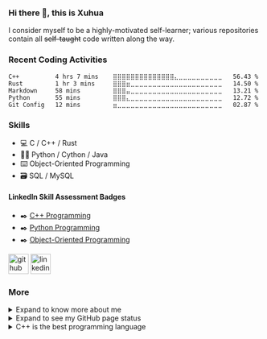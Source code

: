 ### Hi there 👋, this is Xuhua
I consider myself to be a highly-motivated self-learner; various repositories contain all ~~self-taught~~ code written along the way.  

### Recent Coding Activities
<!--START_SECTION:waka-->
```text
C++          4 hrs 7 mins    ⣿⣿⣿⣿⣿⣿⣿⣿⣿⣿⣿⣿⣿⣿⣄⣀⣀⣀⣀⣀⣀⣀⣀⣀⣀   56.43 % 
Rust         1 hr 3 mins     ⣿⣿⣿⣶⣀⣀⣀⣀⣀⣀⣀⣀⣀⣀⣀⣀⣀⣀⣀⣀⣀⣀⣀⣀⣀   14.50 % 
Markdown     58 mins         ⣿⣿⣿⣤⣀⣀⣀⣀⣀⣀⣀⣀⣀⣀⣀⣀⣀⣀⣀⣀⣀⣀⣀⣀⣀   13.21 % 
Python       55 mins         ⣿⣿⣿⣄⣀⣀⣀⣀⣀⣀⣀⣀⣀⣀⣀⣀⣀⣀⣀⣀⣀⣀⣀⣀⣀   12.72 % 
Git Config   12 mins         ⣶⣀⣀⣀⣀⣀⣀⣀⣀⣀⣀⣀⣀⣀⣀⣀⣀⣀⣀⣀⣀⣀⣀⣀⣀   02.87 % 
```
<!--END_SECTION:waka-->

### Skills
* 💻 C / C++ / Rust
* 🐱‍💻 Python / Cython / Java
* ⌨️ Object-Oriented Programming
* 🗃️ SQL / MySQL

#### LinkedIn Skill Assessment Badges
* ✒️ [C++ Programming][LinkedIn Profile Link]
* ✒️ [Python Programming][LinkedIn Profile Link]
* ✒️ [Object-Oriented Programming][LinkedIn Profile Link]

[LinkedIn Profile Link]: https://www.linkedin.com/in/coder-xuhua-huang/

[<img src='https://cdn.jsdelivr.net/npm/simple-icons@3.0.1/icons/github.svg' alt='github' height='40'>](https://github.com/XuhuaHuang)
[<img src='https://cdn.jsdelivr.net/npm/simple-icons@3.0.1/icons/linkedin.svg' alt='linkedin' height='40'>](https://www.linkedin.com/in/coder-xuhua-huang/)

### More
<details>
  <summary>Expand to know more about me</summary>
  
  #### More About Me
  - 🔭 I’m currently working on enhancing Python skills. 
  - 🌱 I’m currently learning Rust.
  - 📤 Most used line of code `git commit -m "Initial Commit"`
  - 🤔 I’m looking for help with advance Python and Machine Learning.
  - 📫 How to reach me: huang.xuhua@outlook.com
  - ⚡ Fun fact: code blooded animal.
</details>

<details>
  <summary>Expand to see my GitHub page status</summary>
  
  #### GitHub Status
  
  <!-- Overall -->
  ##### Overview
  ![visitors](https://visitor-badge.glitch.me/badge?page_id=page.id)
  ![Profile views](https://gpvc.arturio.dev/XuhuaHuang)
  
  <!-- Languages -->
  ##### Top Languages
  [![Top Langs](https://github-readme-stats.vercel.app/api/top-langs/?username=XuhuaHuang&layout=compact&theme=vue-dark)](https://github.com/anuraghazra/github-readme-stats)
  
  <!-- Wakatime profile -->
  ##### Summary of Coding Activities
  [![Xuhua's wakatime stats](https://github-readme-stats.vercel.app/api/wakatime?username=XuhuaHuang&layout=compact&theme=vue-dark)](https://github.com/anuraghazra/github-readme-stats)
</details>

<details>
  <summary>C++ is the best programming language</summary>
  
  ### C++ Code Snippet
  ```C++
  #include<iostream>
  #include<list>
  #include<string>
  
  extern std::list<string> knownLangsList { "C++", "Python", "Cython", "Rust", "Java" };
  extern std::list<string> mainLangsList { "C++", "Python" };
  
  namespace util {
    template<class T>
    void printList(std::list<T> argList) {
        std::cout << "\n[fn]Printing list..." << std::endl;

        typename std::list<T>::iterator iter;
        for (iter = argList.begin(); iter != argList.end(); ++iter)
            std::cout << *iter << " "; // dereference the iterator to print content

        std::cout << "\n[fn]Finished printing the list." << std::endl;
        return;
    }
  }
  
  int main(int argc, char** argv) {
    /* Test template function util::printList(std::list<T>) */
    util::printList(knownLangsList);
    util::printList(mainLangsList);

    return 0;
  }
  ```
</details>
